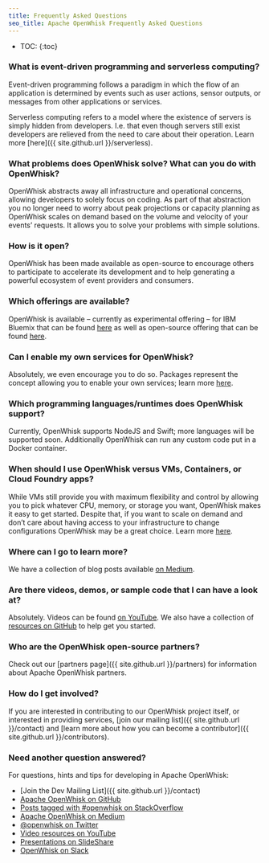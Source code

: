 ```yaml
---
title: Frequently Asked Questions
seo_title: Apache OpenWhisk Frequently Asked Questions
---
```


- TOC:
{:toc}

### What is event-driven programming and serverless computing?

Event-driven programming follows a paradigm in which the flow of an application is determined by events such as user actions, sensor outputs, or messages from other applications or services.

Serverless computing refers to a model where the existence of servers is simply hidden from developers. I.e. that even though servers still exist developers are relieved from the need to care about their operation. Learn more [here]({{ site.github.url }}/serverless).

### What problems does OpenWhisk solve? What can you do with OpenWhisk?

OpenWhisk abstracts away all infrastructure and operational concerns, allowing developers to solely focus on coding. As part of that abstraction you no longer need to worry about peak projections or capacity planning as OpenWhisk scales on demand based on the volume and velocity of your events’ requests. It allows you to solve your problems with simple solutions.

### How is it open?

OpenWhisk has been made available as open-source to encourage others to participate to accelerate its development and to help generating a powerful ecosystem of event providers and consumers.

### Which offerings are available?

OpenWhisk is available – currently as experimental offering – for IBM Bluemix that can be found [here](https://console.ng.bluemix.net/openwhisk/) as well as open-source offering that can be found [here](https://github.com/openwhisk/openwhisk).

### Can I enable my own services for OpenWhisk?

Absolutely, we even encourage you to do so. Packages represent the concept allowing you to enable your own services; learn more [here](https://github.com/openwhisk/openwhisk/blob/master/docs/packages.md).

### Which programming languages/runtimes does OpenWhisk support?

Currently, OpenWhisk supports NodeJS and Swift; more languages will be supported soon. Additionally OpenWhisk can run any custom code put in a Docker container.

### When should I use OpenWhisk versus VMs, Containers, or Cloud Foundry apps?

While VMs still provide you with maximum flexibility and control by allowing you to pick whatever CPU, memory, or storage you want, OpenWhisk makes it easy to get started. Despite that, if you want to scale on demand and don’t care about having access to your infrastructure to change configurations OpenWhisk may be a great choice. Learn more [here](https://www.ibm.com/blogs/bluemix/2015/08/bluemix-instant-runtimes-containers-or-virtual-machines/).

### Where can I go to learn more?

We have a collection of blog posts available [on Medium](https://medium.com/openwhisk).

### Are there videos, demos, or sample code that I can have a look at?

Absolutely. Videos can be found [on YouTube](https://www.youtube.com/channel/UCbzgShnQk8F43NKsvEYA1SA). We also have a collection of [resources on GitHub](https://github.com/openwhisk/awesome-openwhisk/) to help get you started.

### Who are the OpenWhisk open-source partners?

Check out our [partners page]({{ site.github.url }}/partners) for information about Apache OpenWhisk partners.

### How do I get involved?

If you are interested in contributing to our OpenWhisk project itself, or interested in providing services, [join our mailing list]({{ site.github.url }}/contact) and [learn more about how you can become a contributor]({{ site.github.url }}/contributors).

### Need another question answered?

For questions, hints and tips for developing in Apache OpenWhisk:

- [Join the Dev Mailing List]({{ site.github.url }}/contact)
- [Apache OpenWhisk on GitHub](https://github.com/openwhisk)
- [Posts tagged with #openwhisk on StackOverflow](http://stackoverflow.com/questions/tagged/openwhisk)
- [Apache OpenWhisk on Medium](https://medium.com/openwhisk)
- [@openwhisk on Twitter](https://twitter.com/openwhisk)
- [Video resources on YouTube](https://www.youtube.com/channel/UCbzgShnQk8F43NKsvEYA1SA)
- [Presentations on SlideShare](http://www.slideshare.net/OpenWhisk)
- [OpenWhisk on Slack](http://slackindwo.mybluemix.net/)
